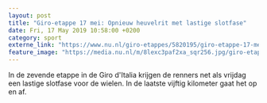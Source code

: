 ```yaml
---
layout: post
title: "Giro-etappe 17 mei: Opnieuw heuvelrit met lastige slotfase"
date: Fri, 17 May 2019 10:58:00 +0200
category: sport
externe_link: "https://www.nu.nl/giro-etappes/5820195/giro-etappe-17-mei-opnieuw-heuvelrit-met-lastige-slotfase.html"
feature_image: "https://media.nu.nl/m/8lexc3paf2xa_sqr256.jpg/giro-etappe-17-mei-opnieuw-heuvelrit-met-lastige-slotfase.jpg"
---
```


In de zevende etappe in de Giro d'Italia krijgen de renners net als vrijdag een lastige slotfase voor de wielen. In de laatste vijftig kilometer gaat het op en af.
